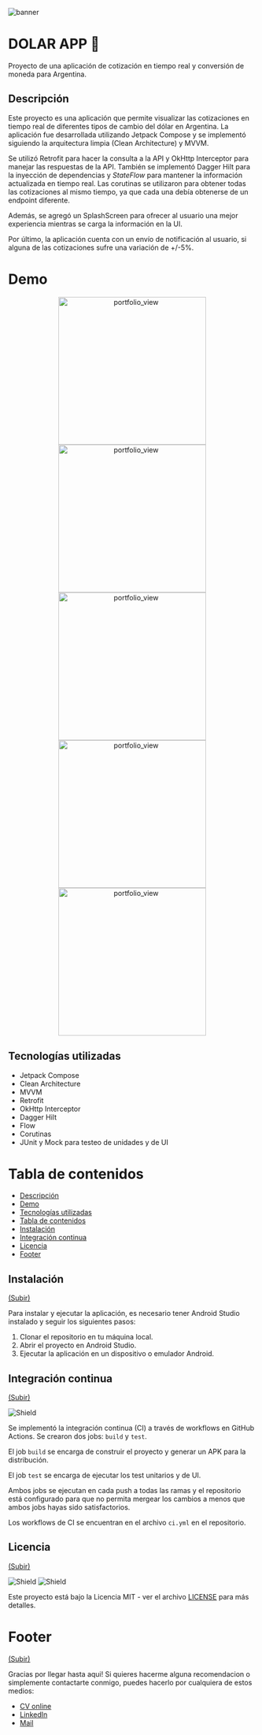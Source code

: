![banner](./docs/Banner.png)

# DOLAR APP 🚀

Proyecto de una aplicación de cotización en tiempo real y conversión de moneda para Argentina.

## Descripción

Este proyecto es una aplicación que permite visualizar las cotizaciones en tiempo real de diferentes
tipos de cambio del dólar en Argentina. La aplicación fue desarrollada utilizando Jetpack Compose y
se implementó siguiendo la arquitectura limpia (Clean Architecture) y MVVM.

Se utilizó Retrofit para hacer la consulta a la API y OkHttp Interceptor para manejar las respuestas
de la API. También se implementó Dagger Hilt para la inyección de dependencias y _StateFlow_ para mantener
la información actualizada en tiempo real. Las corutinas se utilizaron para obtener todas las
cotizaciones al mismo tiempo, ya que cada una debía obtenerse de un endpoint diferente.

Además, se agregó un SplashScreen para ofrecer al usuario una mejor experiencia mientras se carga la
información en la UI.

Por último, la aplicación cuenta con un envío de notificación al usuario, si alguna de las
cotizaciones sufre una variación de +/-5%.

# Demo

<p align="center">
<img align="center" width="300" alt="portfolio_view" src="./docs/Screenshot_20230509_200144.png">
<img align="center" width="300" alt="portfolio_view" src="./docs/Screenshot_20230509_200158.png">
<img align="center" width="300" alt="portfolio_view" src="./docs/Screenshot_20230509_200207.png">
<img align="center" width="300" alt="portfolio_view" src="./docs/Screenshot_20230509_200233.png">
<img align="center" width="300" alt="portfolio_view" src="./docs/Screenshot_20230509_200254.png">
</p>

## Tecnologías utilizadas

- Jetpack Compose
- Clean Architecture
- MVVM
- Retrofit
- OkHttp Interceptor
- Dagger Hilt
- Flow
- Corutinas
- JUnit y Mock para testeo de unidades y de UI

# Tabla de contenidos

- [Descripción](#descripción)
- [Demo](#demo)
- [Tecnologías utilizadas](#tecnologías-utilizadas)
- [Tabla de contenidos](#tabla-de-contenidos)
- [Instalación](#instalación)
- [Integración continua](#integración-continua)
- [Licencia](#licencia)
- [Footer](#footer)

## Instalación

[(Subir)](#tabla-de-contenidos)

Para instalar y ejecutar la aplicación, es necesario tener Android Studio instalado y seguir los
siguientes pasos:

1. Clonar el repositorio en tu máquina local.
2. Abrir el proyecto en Android Studio.
3. Ejecutar la aplicación en un dispositivo o emulador Android.

## Integración continua

[(Subir)](#tabla-de-contenidos)

![Shield](https://img.shields.io/github/actions/workflow/status/honeybadger2788/DolarApp/ci.yml)

Se implementó la integración continua (CI) a través de workflows en GitHub Actions. Se crearon dos
jobs: `build` y `test`.

El job `build` se encarga de construir el proyecto y generar un APK para la distribución.

El job `test` se encarga de ejecutar los test unitarios y de UI.

Ambos jobs se ejecutan en cada push a todas las ramas y el repositorio está configurado para que no
permita mergear los cambios a menos que ambos jobs hayas sido satisfactorios.

Los workflows de CI se encuentran en el archivo `ci.yml` en el repositorio.

## Licencia

[(Subir)](#tabla-de-contenidos)

![Shield](https://img.shields.io/github/license/honeybadger2788/DolarApp)
![Shield](https://img.shields.io/github/issues-pr-closed-raw/honeybadger2788/DolarApp)

Este proyecto está bajo la Licencia MIT - ver el
archivo [LICENSE](https://github.com/honeybadger2788/DolarApp/blob/dev/LICENSE) para más
detalles.

# Footer

[(Subir)](#tabla-de-contenidos)

Gracias por llegar hasta aqui! Si quieres hacerme alguna recomendacion o simplemente contactarte
conmigo, puedes hacerlo por cualquiera de estos medios:

- [CV online](https://myporfolio.notion.site/Noelia-Carosella-c0c2f1dbfc8d403e8660356546e90f75)
- [LinkedIn](https://www.linkedin.com/in/noeliabcarosella/)
- [Mail](noe.carosella@gmail.com)
